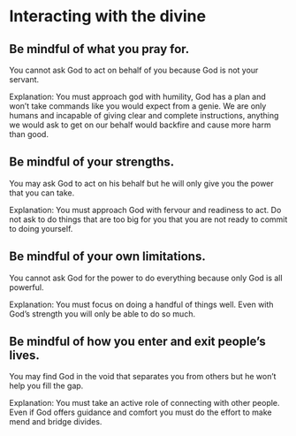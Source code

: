 # Interacting with the divine

## Be mindful of what you pray for.

You cannot ask God to act on behalf of you because God is not your servant.

Explanation: You must approach god with humility, God has a plan and won’t take commands like you would expect from a genie. We are only humans and incapable of giving clear and complete instructions, anything we would ask to get on our behalf would backfire and cause more harm than good.

## Be mindful of your strengths.

You may ask God to act on his behalf but he will only give you the power that you can take.

Explanation: You must approach God with fervour and readiness to act. Do not ask to do things that are too big for you that you are not ready to commit to doing yourself.

## Be mindful of your own limitations.

You cannot ask God for the power to do everything because only God is all powerful.

Explanation: You must focus on doing a handful of things well. Even with God’s strength you will only be able to do so much.

## Be mindful of how you enter and exit people’s lives.

You may find God in the void that separates you from others but he won’t help you fill the gap.

Explanation: You must take an active role of connecting with other people. Even if God offers guidance and comfort you must do the effort to make mend and bridge divides.
